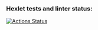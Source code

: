 ### Hexlet tests and linter status:
[![Actions Status](https://github.com/VimLoko/frontend-project-lvl3/workflows/hexlet-check/badge.svg)](https://github.com/VimLoko/frontend-project-lvl3/actions)